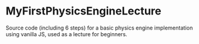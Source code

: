 # MyFirstPhysicsEngineLecture
Source code (including 6 steps) for a basic physics engine implementation using vanilla JS, used as a lecture for beginners.
